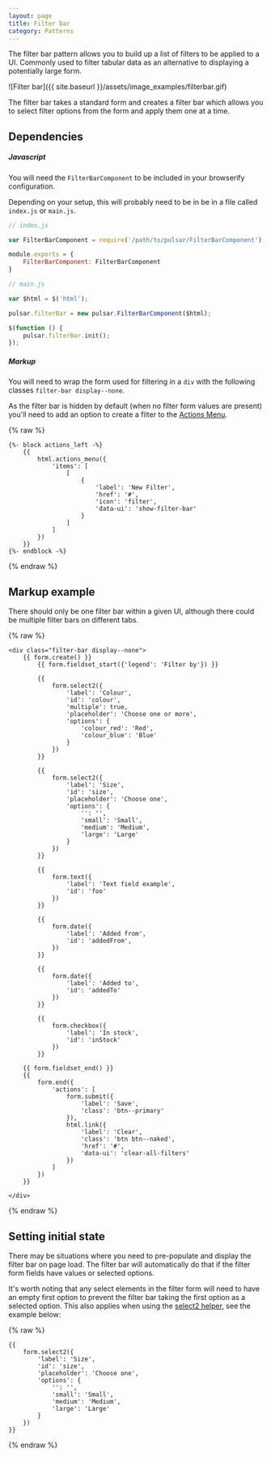 ```yaml
---
layout: page
title: Filter bar
category: Patterns
---
```


The filter bar pattern allows you to build up a list of filters to be applied to a UI. Commonly used to filter tabular data as an alternative to displaying a potentially large form.

![Filter bar]({{ site.baseurl }}/assets/image_examples/filterbar.gif)

The filter bar takes a standard form and creates a filter bar which allows you to select filter options from the form and apply them one at a time.

## Dependencies

##### Javascript

You will need the `FilterBarComponent` to be included in your browserify configuration.

Depending on your setup, this will probably need to be in be in a file called `index.js` or `main.js`.

```javascript
// index.js

var FilterBarComponent = require('/path/to/pulsar/FilterBarComponent');

module.exports = {
    FilterBarComponent: FilterBarComponent
}
```

```javascript
// main.js

var $html = $('html');

pulsar.filterBar = new pulsar.FilterBarComponent($html);

$(function () {
    pulsar.filterBar.init();
});
```

##### Markup

You will need to wrap the form used for filtering in a `div` with the following classes `filter-bar display--none`. 

As the filter bar is hidden by default (when no filter form values are present) you'll need to add an option to create a filter to the [Actions Menu](/components/actions_bar). 

{% raw %}
```twig
{%- block actions_left -%}
    {{
        html.actions_menu({
            'items': [
                [
                    {
                        'label': 'New Filter',
                        'href': '#',
                        'icon': 'filter',
                        'data-ui': 'show-filter-bar'
                    }
                ]
            ]
        })
    }}
{%- endblock -%}
```
{% endraw %}


## Markup example

There should only be one filter bar within a given UI, although there could be multiple filter bars on different tabs.

{% raw %}
```twig
<div class="filter-bar display--none">
    {{ form.create() }}
        {{ form.fieldset_start({'legend': 'Filter by'}) }}

        {{
            form.select2({
                'label': 'Colour',
                'id': 'colour',
                'multiple': true,
                'placeholder': 'Choose one or more',
                'options': {
                    'colour_red': 'Red',
                    'colour_blue': 'Blue'
                }
            })
        }}

        {{
            form.select2({
                'label': 'Size',
                'id': 'size',
                'placeholder': 'Choose one',
                'options': {
                    '': '',
                    'small': 'Small',
                    'medium': 'Medium',
                    'large': 'Large'
                }
            })
        }}

        {{
            form.text({
                'label': 'Text field example',
                'id': 'foo'
            })
        }}

        {{
            form.date({
                'label': 'Added from',
                'id': 'addedFrom',
            })
        }}

        {{
            form.date({
                'label': 'Added to',
                'id': 'addedTo'
            })
        }}

        {{
            form.checkbox({
                'label': 'In stock',
                'id': 'inStock'
            })
        }}

    {{ form.fieldset_end() }}
    {{
        form.end({
            'actions': [
                form.submit({
                    'label': 'Save',
                    'class': 'btn--primary'
                }),
                html.link({
                    'label': 'Clear',
                    'class': 'btn btn--naked',
                    'href': '#',
                    'data-ui': 'clear-all-filters'
                })
            ]
        })
    }}

</div>
```
{% endraw %}

## Setting initial state

There may be situations where you need to pre-populate and display the filter bar on page load. The filter bar will automatically do that if the filter form fields have values or selected options.

It's worth noting that any select elements in the filter form will need to have an empty first option to prevent the filter bar taking the first option as a selected option. This also applies when using the [select2 helper](/form-helpers/select2), see the example below:

{% raw %}
```twig
{{
    form.select2({
        'label': 'Size',
        'id': 'size',
        'placeholder': 'Choose one',
        'options': {
            '': '',
            'small': 'Small',
            'medium': 'Medium',
            'large': 'Large'
        }
    })
}}
```
{% endraw %}

